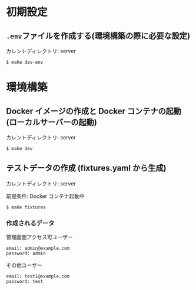 # 初期設定

## `.env`ファイルを作成する(環境構築の際に必要な設定)

カレントディレクトリ: server

```
$ make dev-env
```

# 環境構築

## Docker イメージの作成と Docker コンテナの起動(ローカルサーバーの起動)

カレントディレクトリ: server

```
$ make dev
```

## テストデータの作成 (fixtures.yaml から生成)

カレントディレクトリ: server

前提条件: Docker コンテナ起動中

```
$ make fixtures
```

### 作成されるデータ

管理画面アクセス可ユーザー

```
email: admin@example.com
password: admin
```

その他ユーザー

```
email: test1@example.com
password: test
```
